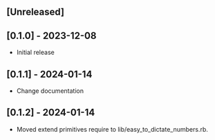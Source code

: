 ## [Unreleased]

## [0.1.0] - 2023-12-08

- Initial release

## [0.1.1] - 2024-01-14

- Change documentation

## [0.1.2] - 2024-01-14

- Moved extend primitives require to lib/easy_to_dictate_numbers.rb.
